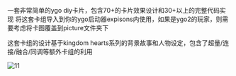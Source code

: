 一套非常简单的ygo diy卡片，包含70+的卡片效果设计和30+以上的完整代码实现
将这套卡组导入到你的ygo启动器expisons内使用，如果是ygo2的玩家，则需要考虑将卡图覆盖到picture文件夹下


这套卡组的设计基于kingdom hearts系列的背景故事和人物设定，包含了超量/连接/融合/同调等额外卡组的利用

![11](https://github.com/user-attachments/assets/a15996fc-b00a-4c1b-b3db-74bce51cfd7e)
